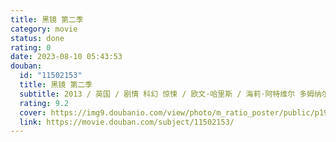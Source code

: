 ```yaml
---
title: 黑镜 第二季
category: movie
status: done
rating: 0
date: 2023-08-10 05:43:53
douban:
  id: "11502153"
  title: 黑镜 第二季
  subtitle: 2013 / 英国 / 剧情 科幻 惊悚 / 欧文·哈里斯 / 海莉·阿特维尔 多姆纳尔·格里森
  rating: 9.2
  cover: https://img9.doubanio.com/view/photo/m_ratio_poster/public/p1937639715.jpg
  link: https://movie.douban.com/subject/11502153/
---
```


